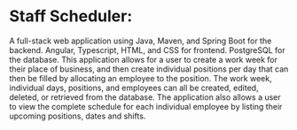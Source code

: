 # Staff Scheduler:
 
A full-stack web application using Java, Maven, and Spring Boot for the backend. Angular, Typescript, HTML, and CSS for frontend. PostgreSQL for the database. This application allows for a user to create a work week for their place of business, and then create individual positions per day that can then be filled by allocating an employee to the position. The work week, individual days, positions, and employees can all be created, edited, deleted, or retrieved from the database. The application also allows a user to view the complete schedule for each individual employee by listing their upcoming positions, dates and shifts.